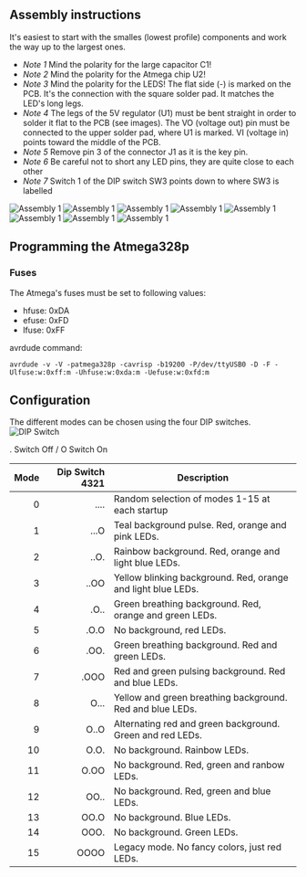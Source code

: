 ## Assembly instructions
It's easiest to start with the smalles (lowest profile) components and work the way up to the largest ones.

* *Note 1* Mind the polarity for the large capacitor C1!
* *Note 2* Mind the polarity for the Atmega chip U2!
* *Note 3* Mind the polarity for the LEDS! The flat side (-) is marked on the PCB. It's the connection with the square solder pad. It matches the LED's long legs.
* *Note 4* The legs of the 5V regulator (U1) must be bent straight in order to solder it flat to the PCB (see images). The VO (voltage out) pin must be connected to the upper solder pad, where U1 is marked. VI (voltage in) points toward the middle of the PCB.
* *Note 5* Remove pin 3 of the connector J1 as it is the key pin.
* *Note 6* Be careful not to short any LED pins, they are quite close to each other
* *Note 7* Switch 1 of the DIP switch SW3 points down to where SW3 is labelled

![Assembly 1](https://github.com/bitfieldlabs/afm_saucer/blob/master/doc/assembly_1.jpg)
![Assembly 1](https://github.com/bitfieldlabs/afm_saucer/blob/master/doc/assembly_2.jpg)
![Assembly 1](https://github.com/bitfieldlabs/afm_saucer/blob/master/doc/assembly_3.jpg)
![Assembly 1](https://github.com/bitfieldlabs/afm_saucer/blob/master/doc/assembly_4.jpg)
![Assembly 1](https://github.com/bitfieldlabs/afm_saucer/blob/master/doc/assembly_5.jpg)
![Assembly 1](https://github.com/bitfieldlabs/afm_saucer/blob/master/doc/assembly_6.jpg)
![Assembly 1](https://github.com/bitfieldlabs/afm_saucer/blob/master/doc/assembly_7.jpg)
![Assembly 1](https://github.com/bitfieldlabs/afm_saucer/blob/master/doc/assembly_8.jpg)

## Programming the Atmega328p

### Fuses
The Atmega's fuses must be set to following values:
 * hfuse: 0xDA
 * efuse: 0xFD
 * lfuse: 0xFF

avrdude command:
```
avrdude -v -V -patmega328p -cavrisp -b19200 -P/dev/ttyUSB0 -D -F -Ulfuse:w:0xff:m -Uhfuse:w:0xda:m -Uefuse:w:0xfd:m
```

## Configuration
The different modes can be chosen using the four DIP switches.
![DIP Switch](https://github.com/bitfieldlabs/afm_saucer/blob/master/doc/dip_switch.jpg)

. Switch Off / O Switch On

| Mode | Dip Switch 4321 | Description |
|-----:|----------------:|-------------|
|     0| ....| Random selection of modes 1-15 at each startup |
|     1| ...O| Teal background pulse. Red, orange and pink LEDs. |
|     2| ..O.| Rainbow background. Red, orange and light blue LEDs. |
|     3| ..OO| Yellow blinking background. Red, orange and light blue LEDs. |
|     4| .O..| Green breathing background. Red, orange and green LEDs. |
|     5| .O.O| No background, red LEDs. |
|     6| .OO.| Green breathing background. Red and green LEDs. |
|     7| .OOO| Red and green pulsing background. Red and blue LEDs. |
|     8| O...| Yellow and green breathing background. Red and blue LEDs. |
|     9| O..O| Alternating red and green background. Green and red LEDs. |
|    10| O.O.| No background. Rainbow LEDs. |
|    11| O.OO| No background. Red, green and ranbow LEDs. |
|    12| OO..| No background. Red, green and blue LEDs. |
|    13| OO.O| No background. Blue LEDs. |
|    14| OOO.| No background. Green LEDs. |
|    15| OOOO| Legacy mode. No fancy colors, just red LEDs. |

